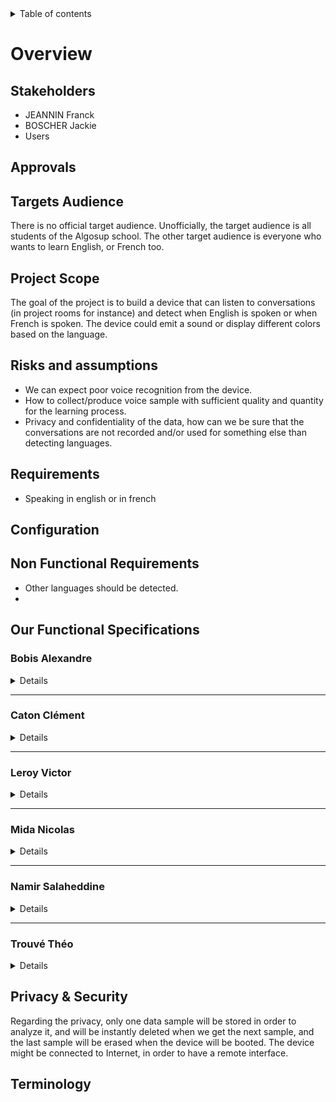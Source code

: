 <details>
<summary>Table of contents</summary>

- [Overview](#overview)
  - [Stakeholders](#stakeholders)
  - [Approvals](#approvals)
  - [Targets Audience](#targets-audience)
  - [Project Scope](#project-scope)
  - [Risks and assumptions](#risks-and-assumptions)
  - [Requirements](#requirements)
  - [Configuration](#configuration)
  - [Non Functional Requirements](#non-functional-requirements)
  - [Our Functional Specifications](#our-functional-specifications)
    - [Bobis Alexandre](#bobis-alexandre)
    - [Caton Clément](#caton-clément)
    - [Leroy Victor](#leroy-victor)
    - [Mida Nicolas](#mida-nicolas)
    - [Namir Salaheddine](#namir-salaheddine)
    - [Trouvé Théo](#trouvé-théo)
  - [Terminology](#terminology)
</details>

# Overview

## Stakeholders

- JEANNIN Franck
- BOSCHER Jackie
- Users

## Approvals


## Targets Audience

There is no official target audience. Unofficially, the target audience is all students of the Algosup school. The other target audience is everyone who wants to learn English, or French too.

## Project Scope

The goal of the project is to build a device that can listen to conversations (in project rooms for instance) and detect when English is spoken or when French is spoken. The device could emit a sound or display different colors based on the language.

## Risks and assumptions

- We can expect poor voice recognition from the device.
- How to collect/produce voice sample with sufficient quality and quantity for the learning process.
- Privacy and confidentiality of the data, how can we be sure that the conversations are not recorded and/or used for something else than detecting languages.

## Requirements

- Speaking in english or in french

## Configuration
## Non Functional Requirements

- Other languages should be detected.
- 
## Our Functional Specifications

### Bobis Alexandre
<details>
  
![Bobis Alexandre](Files/Functional_Specifications_Bobis.png)
  
</details>
<hr>

### Caton Clément
<details>
  
![Caton Clément](Files/Functional_Specifications_Caton-1.png)
![Caton Clément](Files/Functional_Specifications_Caton-2.png)
  
</details>
<hr>

### Leroy Victor
<details>
  
![Leroy Victor](Files/Functional_Specifications_Leroy.png)
  
</details>
<hr>

### Mida Nicolas
<details>
  
![Mida Nicolas](Files/Functional_Specifications_Mida.png)
  
</details>
<hr>

### Namir Salaheddine
<details>
  
![Namir Salaheddine](Files/Functional_Specifications_Namir.png)
  
</details>
<hr>

### Trouvé Théo
<details>
  
![Trouvé Théo](Files/Functional_Specifications_Trouve.png)
  
</details>


## Privacy & Security

Regarding the privacy, only one data sample will be stored in order to analyze it, and will be instantly deleted when we get the next sample, and the last sample will be erased when the device will be booted. The device might be connected to Internet, in order to have a remote interface. 

## Terminology

